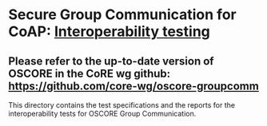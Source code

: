 # Secure Group Communication for CoAP: [Interoperability testing](https://ericssonresearch.github.io/Multicast-OSCOAP/)

## Please refer to the up-to-date version of OSCORE in the CoRE wg github: https://github.com/core-wg/oscore-groupcomm

This directory contains the test specifications and the reports for the interoperability tests for OSCORE Group Communication.
